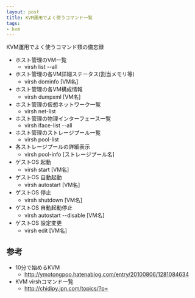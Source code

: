 ```yaml
---
layout: post
title: KVM運用でよく使うコマンド一覧
tags: 
- kvm
---
```

KVM運用でよく使うコマンド類の備忘録
<!-- more -->

- ホスト管理のVM一覧 
  -  virsh list --all
- ホスト管理の各VM詳細ステータス(割当メモリ等)
  - virsh dominfo [VM名]
- ホスト管理の各VM構成情報
  - virsh dumpxml [VM名]
- ホスト管理の仮想ネットワーク一覧
  - virsh net-list
- ホスト管理の物理インターフェース一覧
  - virsh iface-list --all
- ホスト管理のストレージプール一覧
  -  virsh  pool-list
- 各ストレージプールの詳細表示
  - virsh  pool-info [ストレージプール名]
- ゲストOS 起動
  - virsh start [VM名]
- ゲストOS 自動起動
  - virsh autostart [VM名]
- ゲストOS 停止
  - virsh shutdown [VM名]
- ゲストOS 自動起動停止
  - virsh autostart --disable [VM名]
- ゲストOS 設定変更
  - virsh edit [VM名]


## 参考
- 10分で始めるKVM
  - http://ymotongpoo.hatenablog.com/entry/20100806/1281084634
- KVM virshコマンド一覧
  - http://chidipy.jpn.com/topics/?p=
